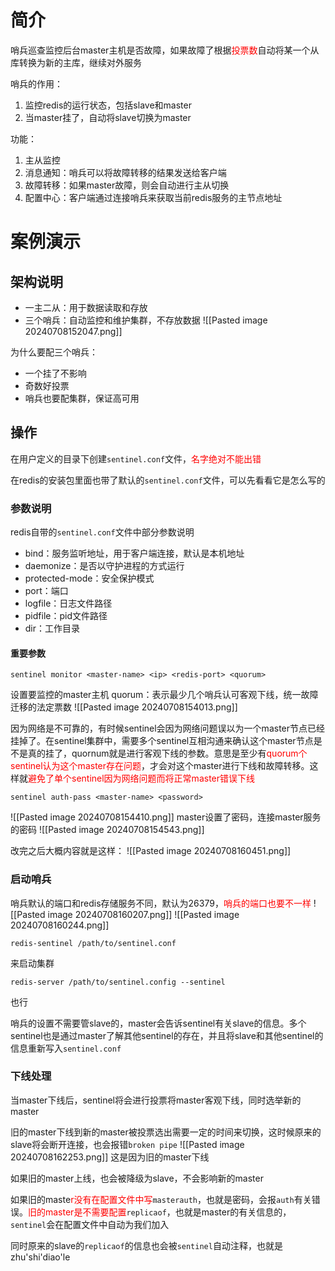 # 简介
哨兵巡查监控后台master主机是否故障，如果故障了根据<span style="color:rgb(255, 0, 0)">投票数</span>自动将某一个从库转换为新的主库，继续对外服务

哨兵的作用：
1. 监控redis的运行状态，包括slave和master
2. 当master挂了，自动将slave切换为master


功能：
1. 主从监控
2. 消息通知：哨兵可以将故障转移的结果发送给客户端
3. 故障转移：如果master故障，则会自动进行主从切换
4. 配置中心：客户端通过连接哨兵来获取当前redis服务的主节点地址

# 案例演示
## 架构说明
* 一主二从：用于数据读取和存放
* 三个哨兵：自动监控和维护集群，不存放数据
![[Pasted image 20240708152047.png]]

为什么要配三个哨兵：
* 一个挂了不影响
* 奇数好投票
* 哨兵也要配集群，保证高可用

## 操作
在用户定义的目录下创建`sentinel.conf`文件，<span style="color:rgb(255, 0, 0)">名字绝对不能出错</span> 

在redis的安装包里面也带了默认的`sentinel.conf`文件，可以先看看它是怎么写的

### 参数说明
redis自带的`sentinel.conf`文件中部分参数说明
* bind：服务监听地址，用于客户端连接，默认是本机地址
* daemonize：是否以守护进程的方式运行
* protected-mode：安全保护模式
* port：端口
* logfile：日志文件路径
* pidfile：pid文件路径
* dir：工作目录

#### 重要参数
```
sentinel monitor <master-name> <ip> <redis-port> <quorum>
```
设置要监控的master主机
quorum：表示最少几个哨兵认可客观下线，统一故障迁移的法定票数
![[Pasted image 20240708154013.png]]

因为网络是不可靠的，有时候sentinel会因为网络问题误以为一个master节点已经挂掉了。在sentinel集群中，需要多个sentinel互相沟通来确认这个master节点是不是真的挂了，quornum就是进行客观下线的参数。意思是至少有<span style="color:rgb(255, 0, 0)">quorum个sentinel认为这个master存在问题</span>，才会对这个master进行下线和故障转移。这样就<span style="color:rgb(255, 0, 0)">避免了单个sentinel因为网络问题而将正常master错误下线</span> 

```
sentinel auth-pass <master-name> <password>
```
![[Pasted image 20240708154410.png]]
master设置了密码，连接master服务的密码
![[Pasted image 20240708154543.png]]

改完之后大概内容就是这样：
![[Pasted image 20240708160451.png]]

### 启动哨兵
哨兵默认的端口和redis存储服务不同，默认为26379，<span style="color:rgb(255, 0, 0)">哨兵的端口也要不一样</span>
![[Pasted image 20240708160207.png]]
![[Pasted image 20240708160244.png]]

```shell
redis-sentinel /path/to/sentinel.conf
```
来启动集群
```
redis-server /path/to/sentinel.config --sentinel
```
也行

哨兵的设置不需要管slave的，master会告诉sentinel有关slave的信息。多个sentinel也是通过master了解其他sentinel的存在，并且将slave和其他sentinel的信息重新写入`sentinel.conf`



### 下线处理
当master下线后，sentinel将会进行投票将master客观下线，同时选举新的master

旧的master下线到新的master被投票选出需要一定的时间来切换，这时候原来的slave将会断开连接，也会报错`broken pipe`
![[Pasted image 20240708162253.png]]
这是因为旧的master下线

如果旧的master上线，也会被降级为slave，不会影响新的master

如果旧的maste<span style="color:rgb(255, 0, 0)">r没有在配置文件中写</span>`masterauth`，也就是密码，会报`auth`有关错误。<span style="color:rgb(255, 0, 0)">旧的master是不需要配置</span>`replicaof`，也就是master的有关信息的，`sentinel`会在配置文件中自动为我们加入

同时原来的slave的`replicaof`的信息也会被`sentinel`自动注释，也就是zhu'shi'diao'le